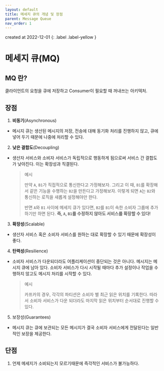 ```yaml
---
layout: default
title: 메세지 큐의 개념 및 장점
parent: Message Queue
nav_order: 1
---
```


created at 2022-12-01
{: .label .label-yellow }

# 메세지 큐(MQ)
## MQ 란?
클라이언트의 요청을 큐에 저장하고 Consumer이 필요할 때 꺼내쓰는 아키텍처.

## 장점
1. **비동기**(Asynchronous)
* 메시지 큐는 생산된 메시지의 저장, 전송에 대해 동기화 처리를 진행하지 않고, 큐에 넣어 두기 때문에 나중에 처리할 수 있다.
2. **낮은 결합도**(Decoupling)
* 생산자 서비스와 소비자 서비스가 독립적으로 행동하게 됨으로써 서비스 간 결합도가 낮아진다. 이는 확장성과 직결된다.
    > 예시
    >
    > 만약 `A`, `B1`가 직접적으로 통신한다고 가정해보자. 그리고 이 때, `B1`를 확장해서 같은 기능을 수행하는 `B2`을 만든다고 가정해보자.
    > 이렇게 되면 `A`는 `B2`와 통신하는 로직을 새롭게 설정해야만 한다.
    > 
    > 반면 `A`와 `B1` 사이에 메세지 큐가 있다면, `B2`를 `B1`이 속한 소비자 그룹에 추가하기만 하면 된다.
    > **즉, `A`, `B1`를 수정하지 않아도 서비스를 확장할 수 있다!** 
3. **확장성**(Scalable)
* 생산자 서비스 혹은 소비자 서비스를 원하는 대로 확장할 수 있기 때문에 확장성이 좋다.
4. **탄력성**(Resilience)
* 소비자 서비스가 다운되더라도 어플리케이션이 중단되는 것은 아니다. 메시지는 메시지 큐에 남아 있다. 소비자 서비스가 다시 시작될 때마다 추가 설정이나 작업을 수행하지 않고도 메시지 처리를 시작할 수 있다.
    > 예시
    >
    > 카프카의 경우, 각각의 파티션은 소비자 별 최근 읽은 위치를 기록한다. 따라서 소비자 서비스가 다운 되더라도 마지막 읽은 위치부터 순서대로 진행할 수 있다.
5. 보장성(Guarantees)
* 메시지 큐는 큐에 보관되는 모든 메시지가 결국 소비자 서비스에게 전달된다는 일반적인 보장을 제공한다.

## 단점
1. 언제 메세지가 소비되는지 모르기때문에 즉각적인 서비스가 불가능하다.

